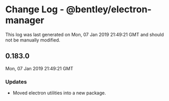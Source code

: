 # Change Log - @bentley/electron-manager

This log was last generated on Mon, 07 Jan 2019 21:49:21 GMT and should not be manually modified.

## 0.183.0
Mon, 07 Jan 2019 21:49:21 GMT

### Updates

- Moved electron utilities into a new package.

